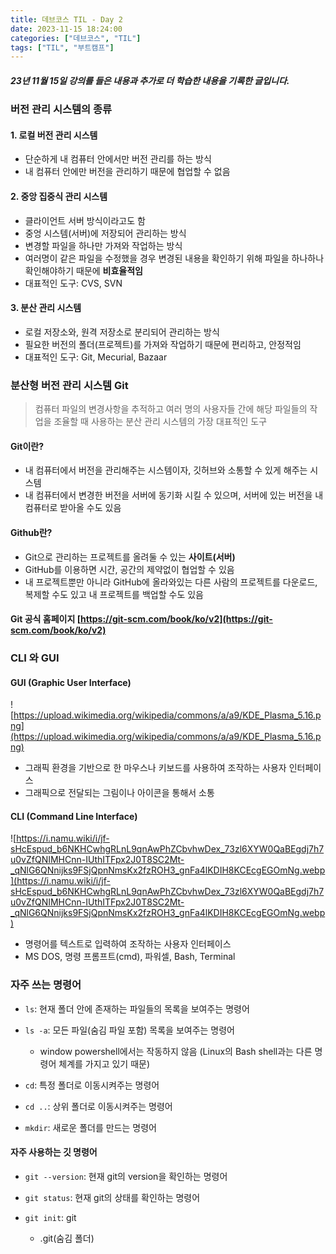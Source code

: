 ```yaml
---
title: 데브코스 TIL - Day 2
date: 2023-11-15 18:24:00
categories: ["데브코스", "TIL"]
tags: ["TIL", "부트캠프"]
---
```


##### 23년 11월 15일 강의를 들은 내용과 추가로 더 학습한 내용을 기록한 글입니다.

### 버전 관리 시스템의 종류

#### 1. 로컬 버전 관리 시스템

- 단순하게 내 컴퓨터 안에서만 버전 관리를 하는 방식
- 내 컴퓨터 안에만 버전을 관리하기 때문에 협업할 수 없음

#### 2. 중앙 집중식 관리 시스템

- 클라이언트 서버 방식이라고도 함
- 중엉 시스템(서버)에 저장되어 관리하는 방식
- 변경할 파일을 하나만 가져와 작업하는 방식
- 여러명이 같은 파일을 수정했을 경우 변경된 내용을 확인하기 위해 파일을 하나하나 확인해야하기 때문에 **비효율적임**
- 대표적인 도구: CVS, SVN

#### 3. 분산 관리 시스템

- 로컬 저장소와, 원격 저장소로 분리되어 관리하는 방식
- 필요한 버전의 폴더(프로젝트)를 가져와 작업하기 때문에 편리하고, 안정적임
- 대표적인 도구: Git, Mecurial, Bazaar

### 분산형 버전 관리 시스템 Git

> 컴퓨터 파일의 변경사항을 추적하고 여러 명의 사용자들 간에 해당 파일들의 작업을 조율할 때 사용하는 분산 관리 시스템의 가장 대표적인 도구

#### Git이란?

- 내 컴퓨터에서 버전을 관리해주는 시스템이자, 깃허브와 소통할 수 있게 해주는 시스템
- 내 컴퓨터에서 변경한 버전을 서버에 동기화 시킬 수 있으며, 서버에 있는 버전을 내 컴퓨터로 받아올 수도 있음

#### Github란?

- Git으로 관리하는 프로젝트를 올려둘 수 있는 **사이트(서버)**
- GitHub를 이용하면 시간, 공간의 제약없이 협업할 수 있음
- 내 프로젝트뿐만 아니라 GitHub에 올라와있는 다른 사람의 프로젝트를 다운로드, 복제할 수도 있고 내 프로젝트를 백업할 수도 있음

#### Git 공식 홈페이지 [https://git-scm.com/book/ko/v2](https://git-scm.com/book/ko/v2)

### CLI 와 GUI

#### GUI (Graphic User Interface)

![https://upload.wikimedia.org/wikipedia/commons/a/a9/KDE_Plasma_5.16.png](https://upload.wikimedia.org/wikipedia/commons/a/a9/KDE_Plasma_5.16.png)

- 그래픽 환경을 기반으로 한 마우스나 키보드를 사용하여 조작하는 사용자 인터페이스
- 그래픽으로 전달되는 그림이나 아이콘을 통해서 소통

#### CLI (Command Line Interface)

![https://i.namu.wiki/i/jf-sHcEspud_b6NKHCwhgRLnL9qnAwPhZCbvhwDex_73zl6XYW0QaBEgdj7h7u0vZfQNIMHCnn-IUthITFpx2J0T8SC2Mt-_qNlG6QNnijks9FSjQpnNmsKx2fzROH3_gnFa4lKDIH8KCEcgEGOmNg.webp](https://i.namu.wiki/i/jf-sHcEspud_b6NKHCwhgRLnL9qnAwPhZCbvhwDex_73zl6XYW0QaBEgdj7h7u0vZfQNIMHCnn-IUthITFpx2J0T8SC2Mt-_qNlG6QNnijks9FSjQpnNmsKx2fzROH3_gnFa4lKDIH8KCEcgEGOmNg.webp)

- 명령어를 텍스트로 입력하여 조작하는 사용자 인터페이스
- MS DOS, 명령 프롬프트(cmd), 파워셀, Bash, Terminal

### 자주 쓰는 명령어

- `ls`: 현재 폴더 안에 존재하는
  파일들의 목록을 보여주는 명령어

- `ls -a`: 모든 파일(숨김 파일 포함) 목록을 보여주는 명령어

  - window powershell에서는 작동하지 않음 (Linux의 Bash shell과는 다른 명령어 체계를 가지고 있기 때문)

- `cd`: 특정 폴더로 이동시켜주는 명령어

- `cd ..`: 상위 폴더로 이동시켜주는 명령어

- `mkdir`: 새로운 폴더를 만드는 명령어

#### 자주 사용하는 깃 명령어

- `git --version`: 현재 git의 version을 확인하는 명령어

- `git status`: 현재 git의 상태를 확인하는 명령어

- `git init`: git
  - .git(숨김 폴더)
